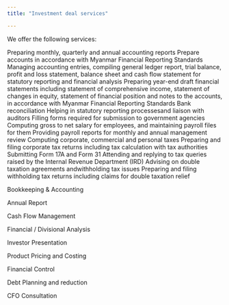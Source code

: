 ```yaml
---
title: "Investment deal services"

---
```


We offer the following services:


Preparing monthly, quarterly and annual accounting reports
Prepare accounts in accordance with Myanmar Financial Reporting Standards
Managing accounting entries, compiling general ledger report, trial balance, profit and loss statement, balance sheet and cash flow statement for statutory reporting and financial analysis
Preparing year-end draft financial statements including statement of comprehensive income, statement of changes in equity, statement of financial position and notes to the accounts, in accordance with Myanmar Financial Reporting Standards
Bank reconciliation
Helping in statutory reporting processesand liaison with auditors
Filling forms required for submission to government agencies
Computing gross to net salary for employees, and maintaining payroll files for them
Providing payroll reports for monthly and annual management review
Computing corporate, commercial and personal taxes
Preparing and filing corporate tax returns including tax calculation with tax authorities
Submitting Form 17A and Form 31
Attending and replying to tax queries raised by the Internal Revenue Department (IRD)
Advising on double taxation agreements andwithholding tax issues
Preparing and filing withholding tax returns including claims for double taxation relief



Bookkeeping & Accounting 

Annual Report

Cash Flow Management 

Financial / Divisional Analysis

Investor Presentation

Product Pricing and Costing

Financial Control

Debt Planning and reduction

CFO Consultation


